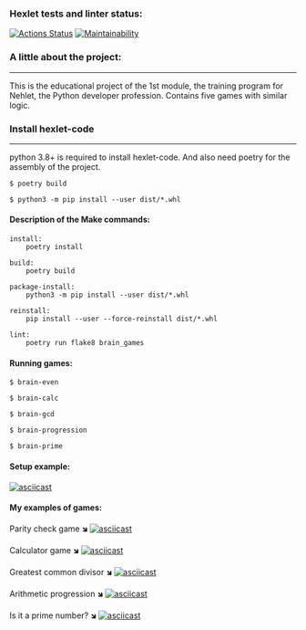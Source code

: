 ### Hexlet tests and linter status:
[![Actions Status](https://github.com/sidnnov/python-project-49/workflows/hexlet-check/badge.svg)](https://github.com/sidnnov/python-project-49/actions)
[![Maintainability](https://api.codeclimate.com/v1/badges/eee64bcfeffb6b6b3b78/maintainability)](https://codeclimate.com/github/sidnnov/python-project-49/maintainability)

### A little about the project:
-------------------------------
This is the educational project of the 1st module, the training program for Nehlet, the Python developer profession. Contains five games with similar logic.

### Install hexlet-code
-----------------------

python 3.8+ is required to install hexlet-code. And also need poetry for the assembly of the project.

```
$ poetry build

$ python3 -m pip install --user dist/*.whl
```

#### Description of the Make commands:
```
install:
	poetry install

build:
	poetry build

package-install:
	python3 -m pip install --user dist/*.whl

reinstall:
	pip install --user --force-reinstall dist/*.whl

lint: 
	poetry run flake8 brain_games
```

#### Running games:
```
$ brain-even

$ brain-calc

$ brain-gcd

$ brain-progression

$ brain-prime
```

#### Setup example:
[![asciicast](https://asciinema.org/a/aJabawAlJeIfCBinHn2CEEnvy.svg)](https://asciinema.org/a/aJabawAlJeIfCBinHn2CEEnvy)


#### My examples of games:
Parity check game 🡾
[![asciicast](https://asciinema.org/a/PU3ygUfzV1zHpvycDfAkFhJBh.svg)](https://asciinema.org/a/PU3ygUfzV1zHpvycDfAkFhJBh)

Calculator game 🡾
[![asciicast](https://asciinema.org/a/vsGOAlBm8wzR1Yp2S3dyFweHA.svg)](https://asciinema.org/a/vsGOAlBm8wzR1Yp2S3dyFweHA)

Greatest common divisor 🡾
[![asciicast](https://asciinema.org/a/RnwTUZT66G4HWKQFGjD48OUfZ.svg)](https://asciinema.org/a/RnwTUZT66G4HWKQFGjD48OUfZ)

Arithmetic progression 🡾
[![asciicast](https://asciinema.org/a/6RZBHIS8RiZQt571pI2YuoTWL.svg)](https://asciinema.org/a/6RZBHIS8RiZQt571pI2YuoTWL)

Is it a prime number? 🡾
[![asciicast](https://asciinema.org/a/xqEDDEIMOHi0d4Ptys2yVLVs6.svg)](https://asciinema.org/a/xqEDDEIMOHi0d4Ptys2yVLVs6)
